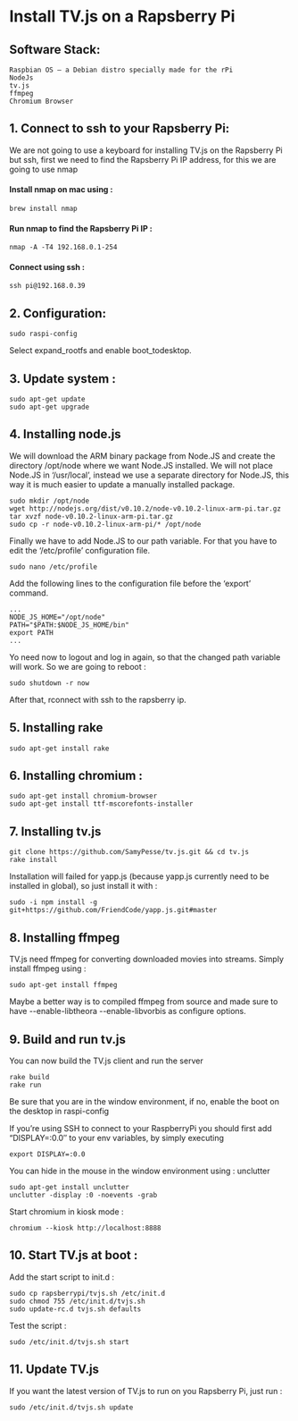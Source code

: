 Install TV.js on a Rapsberry Pi
====

## Software Stack:

    Raspbian OS – a Debian distro specially made for the rPi
    NodeJs
    tv.js
    ffmpeg
    Chromium Browser

## 1. Connect to ssh to your Rapsberry Pi:

We are not going to use a keyboard for installing TV.js on the Rapsberry Pi but ssh, first we need to find the Rapsberry Pi IP address, for this we are going to use nmap

#### Install nmap on mac using :

	brew install nmap

#### Run nmap to find the Rapsberry Pi IP :

	nmap -A -T4 192.168.0.1-254 

#### Connect using ssh :

	ssh pi@192.168.0.39

## 2. Configuration:

	sudo raspi-config

Select expand_rootfs and enable boot_todesktop.

## 3. Update system :

	sudo apt-get update
	sudo apt-get upgrade


## 4. Installing node.js

We will download the ARM binary package from Node.JS and create the directory /opt/node where we want Node.JS installed. We will not place Node.JS in ‘/usr/local’, instead we use a separate directory for Node.JS, this way it is much easier to update a manually installed package.

	sudo mkdir /opt/node
	wget http://nodejs.org/dist/v0.10.2/node-v0.10.2-linux-arm-pi.tar.gz
	tar xvzf node-v0.10.2-linux-arm-pi.tar.gz
	sudo cp -r node-v0.10.2-linux-arm-pi/* /opt/node

Finally we have to add Node.JS to our path variable. For that you have to edit the ‘/etc/profile’ configuration file.

	sudo nano /etc/profile

Add the following lines to the configuration file before the ‘export’ command.

	...
	NODE_JS_HOME="/opt/node"
	PATH="$PATH:$NODE_JS_HOME/bin"
	export PATH
	...

Yo need now to logout and log in again, so that the changed path variable will work. So we are going to reboot :

	sudo shutdown -r now

After that, rconnect with ssh to the rapsberry ip.

## 5. Installing rake

	sudo apt-get install rake


## 6. Installing chromium :

	sudo apt-get install chromium-browser
	sudo apt-get install ttf-mscorefonts-installer

## 7. Installing tv.js

    git clone https://github.com/SamyPesse/tv.js.git && cd tv.js
    rake install

Installation will failed for yapp.js (because yapp.js currently need to be installed in global), so just install it with :

	sudo -i npm install -g git+https://github.com/FriendCode/yapp.js.git#master

## 8. Installing ffmpeg

TV.js need ffmpeg for converting downloaded movies into streams. Simply install ffmpeg using :

	sudo apt-get install ffmpeg

Maybe a better way is to compiled ffmpeg from source and made sure to have --enable-libtheora --enable-libvorbis as configure options.


## 9. Build and run tv.js

You can now build the TV.js client and run the server

    rake build
    rake run

Be sure that you are in the window environment, if no, enable the boot on the desktop in raspi-config

If you’re using SSH to connect to your RaspberryPi you should first add “DISPLAY=:0.0″ to your env variables, by simply executing

	export DISPLAY=:0.0	
	
You can hide in the mouse in the window environment using : unclutter

	sudo apt-get install unclutter	
	unclutter -display :0 -noevents -grab

Start chromium in kiosk mode :

    chromium --kiosk http://localhost:8888

## 10. Start TV.js at boot :

Add the start script to init.d :

	sudo cp rapsberrypi/tvjs.sh /etc/init.d
	sudo chmod 755 /etc/init.d/tvjs.sh
	sudo update-rc.d tvjs.sh defaults

Test the script :
	
	sudo /etc/init.d/tvjs.sh start


## 11. Update TV.js

If you want the latest version of TV.js to run on you Rapsberry Pi, just run :

	sudo /etc/init.d/tvjs.sh update
	

